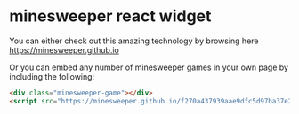 # minesweeper react widget

You can either check out this amazing technology by browsing here https://minesweeper.github.io

Or you can embed any number of minesweeper games in your own page by including the following:

```html
<div class="minesweeper-game"></div>
<script src="https://minesweeper.github.io/f270a437939aae9dfc5d97ba37e281734f4c05e9.js"></script>
```

